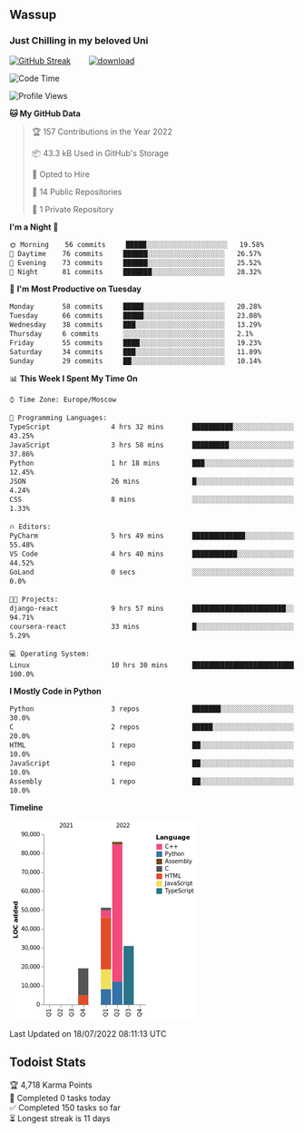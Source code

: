 ## Wassup 
### Just Chilling in my beloved Uni 

<!--
-->

[![GitHub Streak](http://github-readme-streak-stats.herokuapp.com?user=archeoss&theme=shades-of-purple&hide_border=true&date_format=j%20M%5B%20Y%5D)](https://git.io/streak-stats)&nbsp;&nbsp;&nbsp;&nbsp;&nbsp;&nbsp;&nbsp;&nbsp;[![download](https://user-images.githubusercontent.com/68448737/147796309-d8b65b1d-4dde-40d9-b03a-2b42aaa6cd43.jpeg)
](http://bmstu.ru/)

<!--START_SECTION:waka-->
![Code Time](http://img.shields.io/badge/Code%20Time-372%20hrs%2024%20mins-blue)

![Profile Views](http://img.shields.io/badge/Profile%20Views-60-blue)

**🐱 My GitHub Data** 

> 🏆 157 Contributions in the Year 2022
 > 
> 📦 43.3 kB Used in GitHub's Storage 
 > 
> 💼 Opted to Hire
 > 
> 📜 14 Public Repositories 
 > 
> 🔑 1 Private Repository 
 > 
**I'm a Night 🦉** 

```text
🌞 Morning    56 commits     █████░░░░░░░░░░░░░░░░░░░░   19.58% 
🌆 Daytime    76 commits     ██████░░░░░░░░░░░░░░░░░░░   26.57% 
🌃 Evening    73 commits     ██████░░░░░░░░░░░░░░░░░░░   25.52% 
🌙 Night      81 commits     ███████░░░░░░░░░░░░░░░░░░   28.32%

```
📅 **I'm Most Productive on Tuesday** 

```text
Monday       58 commits     █████░░░░░░░░░░░░░░░░░░░░   20.28% 
Tuesday      66 commits     █████░░░░░░░░░░░░░░░░░░░░   23.08% 
Wednesday    38 commits     ███░░░░░░░░░░░░░░░░░░░░░░   13.29% 
Thursday     6 commits      ░░░░░░░░░░░░░░░░░░░░░░░░░   2.1% 
Friday       55 commits     ████░░░░░░░░░░░░░░░░░░░░░   19.23% 
Saturday     34 commits     ███░░░░░░░░░░░░░░░░░░░░░░   11.89% 
Sunday       29 commits     ██░░░░░░░░░░░░░░░░░░░░░░░   10.14%

```


📊 **This Week I Spent My Time On** 

```text
⌚︎ Time Zone: Europe/Moscow

💬 Programming Languages: 
TypeScript               4 hrs 32 mins       ██████████░░░░░░░░░░░░░░░   43.25% 
JavaScript               3 hrs 58 mins       █████████░░░░░░░░░░░░░░░░   37.86% 
Python                   1 hr 18 mins        ███░░░░░░░░░░░░░░░░░░░░░░   12.45% 
JSON                     26 mins             █░░░░░░░░░░░░░░░░░░░░░░░░   4.24% 
CSS                      8 mins              ░░░░░░░░░░░░░░░░░░░░░░░░░   1.33%

🔥 Editors: 
PyCharm                  5 hrs 49 mins       █████████████░░░░░░░░░░░░   55.48% 
VS Code                  4 hrs 40 mins       ███████████░░░░░░░░░░░░░░   44.52% 
GoLand                   0 secs              ░░░░░░░░░░░░░░░░░░░░░░░░░   0.0%

🐱‍💻 Projects: 
django-react             9 hrs 57 mins       ███████████████████████░░   94.71% 
coursera-react           33 mins             █░░░░░░░░░░░░░░░░░░░░░░░░   5.29%

💻 Operating System: 
Linux                    10 hrs 30 mins      █████████████████████████   100.0%

```

**I Mostly Code in Python** 

```text
Python                   3 repos             ███████░░░░░░░░░░░░░░░░░░   30.0% 
C                        2 repos             █████░░░░░░░░░░░░░░░░░░░░   20.0% 
HTML                     1 repo              ██░░░░░░░░░░░░░░░░░░░░░░░   10.0% 
JavaScript               1 repo              ██░░░░░░░░░░░░░░░░░░░░░░░   10.0% 
Assembly                 1 repo              ██░░░░░░░░░░░░░░░░░░░░░░░   10.0%

```


**Timeline**

![Chart not found](https://raw.githubusercontent.com/archeoss/archeoss/master/charts/bar_graph.png) 


 Last Updated on 18/07/2022 08:11:13 UTC
<!--END_SECTION:waka-->

## Todoist Stats

<!-- TODO-IST:START -->
🏆  4,718 Karma Points           
🌸  Completed 0 tasks today           
✅  Completed 150 tasks so far           
⏳  Longest streak is 11 days
<!-- TODO-IST:END -->
